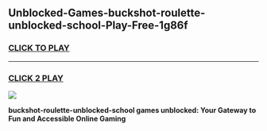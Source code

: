 
## Unblocked-Games-buckshot-roulette-unblocked-school-Play-Free-1g86f
<h3>
<a href="https://premium76.site?title=buckshot-roulette-unblocked-school&ref=18A1">CLICK TO PLAY</a></h3>
<hr>

<h3>
<a href="https://premium76.site?title=buckshot-roulette-unblocked-school&ref=18A1">CLICK 2 PLAY</a>
  
</h3>

<a href="https://premium76.site?title=buckshot-roulette-unblocked-school&ref=18A1"><img src="https://clearcache.store/games.png"></a>


**buckshot-roulette-unblocked-school games unblocked: Your Gateway to Fun and Accessible Online Gaming**
